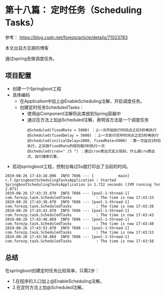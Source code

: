 # 第十八篇： 定时任务（Scheduling Tasks）

参考：
https://blog.csdn.net/forezp/article/details/71023783

本文出自方志朋的博客

通过spring去做调度任务。

项目配置
---

* 创建一个Springboot工程
* 具体编码
    * 在Application中加上@EnableScheduling注解，开启调度任务。
    * 创建定时任务ScheduledTasks：
        * 使用@Component注解将此类放到Spring容器中
        * 通过在方法上加@Scheduled注解，表明该方法是一个调度任务
            ```
            @Scheduled(fixedRate = 5000) ：上一次开始执行时间点之后5秒再执行
            @Scheduled(fixedDelay = 5000) ：上一次执行完毕时间点之后5秒再执行
            @Scheduled(initialDelay=1000, fixedRate=5000) ：第一次延迟1秒后执行，之后按fixedRate的规则每5秒执行一次
            @Scheduled(cron=" /5 ") ：通过cron表达式定义规则，什么是cro表达式，自行搜索引擎。
            ```
* 启动springboot工程，控制台每过5s就打印出了当前的时间。

```
2019-08-26 17:43:28.896  INFO 7696 --- [           main] c.f.SpringbootSchedulingTasksApplication : Started SpringbootSchedulingTasksApplication in 1.732 seconds (JVM running for 2.871)
2019-08-26 17:43:33.870  INFO 7696 --- [pool-1-thread-1] com.forezp.task.ScheduledTasks           : The time is now 17:43:33
2019-08-26 17:43:38.870  INFO 7696 --- [pool-1-thread-1] com.forezp.task.ScheduledTasks           : The time is now 17:43:38
2019-08-26 17:43:43.870  INFO 7696 --- [pool-1-thread-1] com.forezp.task.ScheduledTasks           : The time is now 17:43:43
2019-08-26 17:43:48.869  INFO 7696 --- [pool-1-thread-1] com.forezp.task.ScheduledTasks           : The time is now 17:43:48
2019-08-26 17:43:53.870  INFO 7696 --- [pool-1-thread-1] com.forezp.task.ScheduledTasks           : The time is now 17:43:53
2019-08-26 17:43:58.869  INFO 7696 --- [pool-1-thread-1] com.forezp.task.ScheduledTasks           : The time is now 17:43:58
```

总结
---

在springboot创建定时任务比较简单，只需2步：

* 1.在程序的入口加上@EnableScheduling注解。
* 2.在定时方法上加@Scheduled注解。

